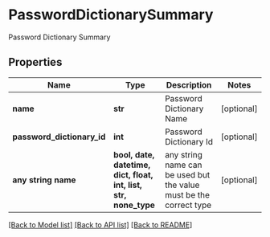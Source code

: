 # PasswordDictionarySummary

Password Dictionary Summary

## Properties
Name | Type | Description | Notes
------------ | ------------- | ------------- | -------------
**name** | **str** | Password Dictionary Name | [optional] 
**password_dictionary_id** | **int** | Password Dictionary Id | [optional] 
**any string name** | **bool, date, datetime, dict, float, int, list, str, none_type** | any string name can be used but the value must be the correct type | [optional]

[[Back to Model list]](../README.md#documentation-for-models) [[Back to API list]](../README.md#documentation-for-api-endpoints) [[Back to README]](../README.md)


